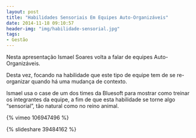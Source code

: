 ```yaml
---
layout: post
title: "Habilidades Sensoriais Em Equipes Auto-Organizáveis" 
date: 2014-11-18 09:10:57
header-img: "img/habilidade-sensorial.jpg"
tags:
- Gestão
---
```

Nesta apresentação Ismael Soares volta a falar de equipes Auto-Organizáveis.

Desta vez, focando na habilidade que este tipo de equipe tem de se re-organizar quando há uma mudança de contexto.

Ismael usa o case de um dos times da Bluesoft para mostrar como treinar os integrantes da equipe, a fim de que esta habilidade se torne algo “sensorial”, tão natural como no reino animal.

{% vimeo 106947496 %}

{% slideshare 39484162 %} 
<br>
